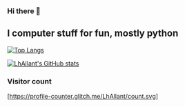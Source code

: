 ### Hi there 👋
I computer stuff for fun, mostly python
 ---
 
[![Top Langs](https://github-readme-stats.vercel.app/api/top-langs/?username=LhAllant69&hide=java,html,css&theme=radical)](https://github.com/anuraghazra/github-readme-stats)

[![LhAllant's GitHub stats](https://github-readme-stats.vercel.app/api?username=LhAllant69&theme=radical)](https://github.com/anuraghazra/github-readme-stats)

### Visitor count
[https://profile-counter.glitch.me/LhAllant/count.svg]
